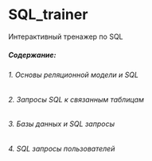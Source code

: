 # SQL_trainer
Интерактивный тренажер по SQL

##### Содержание:
###### 1. Основы реляционной модели и SQL
###### 2. Запросы SQL к связанным таблицам
###### 3. Базы данных и SQL запросы
###### 4. SQL запросы пользователей
